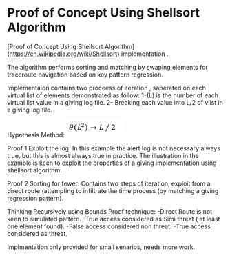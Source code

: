Proof of Concept Using Shellsort Algorithm
=========================
[Proof of Concept Using Shellsort Algorithm] (https://en.wikipedia.org/wiki/Shellsort) implementation .

The algorithm performs sorting and matching by swaping elements for traceroute navigation based on key pattern regression.

Implementaion contains two proceess of iteration , saperated on each virtual list of elements demonstrated as follow:
1-(L) is the number of each virtual list value in a giving log file.
2- Breaking each value into L/2 of vlist in a giving log file.

Hypothesis Method:
![Sample Output](https://raw.githubusercontent.com/5998/FLUKX/master/equation.jpg)

Proof 1 Exploit the log:
In this example the alert log is not necessary always true, but this is almost always true in practice. The illustration in the example is keen to exploit the properties of a giving implementation using shellsort algorithm.

Proof 2 Sorting for fewer:
Contains two steps of iteration, exploit from a direct route (attempting to infiltrate the time process (by matching a giving regression pattern).

Thinking Recursively using Bounds Proof technique: 
-Direct Route is not keen to simulated pattern.
-True access considered as Simi threat ( at least one element found).
-False access considered non threat.
-True access considered as threat.

Implmentation only provided for small senarios, needs more work.
